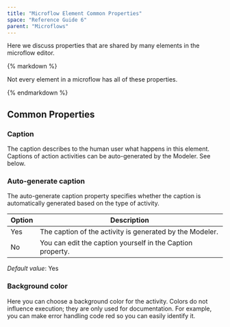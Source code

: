 ```yaml
---
title: "Microflow Element Common Properties"
space: "Reference Guide 6"
parent: "Microflows"
---
```



Here we discuss properties that are shared by many elements in the microflow editor.

<div class="alert alert-warning">{% markdown %}

Not every element in a microflow has all of these properties.

{% endmarkdown %}</div>

## Common Properties

### Caption

The caption describes to the human user what happens in this element. Captions of action activities can be auto-generated by the Modeler. See below.

### Auto-generate caption

The auto-generate caption property specifies whether the caption is automatically generated based on the type of activity.

| Option | Description |
| --- | --- |
| Yes | The caption of the activity is generated by the Modeler. |
| No | You can edit the caption yourself in the Caption property. |

_Default value_: Yes

### Background color

Here you can choose a background color for the activity. Colors do not influence execution; they are only used for documentation. For example, you can make error handling code red so you can easily identify it.
